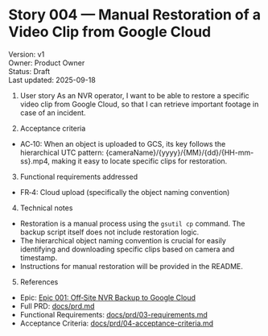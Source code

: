 # Story 004 — Manual Restoration of a Video Clip from Google Cloud

Version: v1  
Owner: Product Owner  
Status: Draft  
Last updated: 2025-09-18

1. User story
As an NVR operator, I want to be able to restore a specific video clip from Google Cloud, so that I can retrieve important footage in case of an incident.

2. Acceptance criteria
- AC‑10: When an object is uploaded to GCS, its key follows the hierarchical UTC pattern: {cameraName}/{yyyy}/{MM}/{dd}/{HH-mm-ss}.mp4, making it easy to locate specific clips for restoration.

3. Functional requirements addressed
- FR‑4: Cloud upload (specifically the object naming convention)

4. Technical notes
- Restoration is a manual process using the `gsutil cp` command. The backup script itself does not include restoration logic.
- The hierarchical object naming convention is crucial for easily identifying and downloading specific clips based on camera and timestamp.
- Instructions for manual restoration will be provided in the README.

5. References
- Epic: [Epic 001: Off‑Site NVR Backup to Google Cloud](docs/stories/epic-001-offsite-backup.md:1)
- Full PRD: [docs/prd.md](docs/prd.md:1)
- Functional Requirements: [docs/prd/03-requirements.md](docs/prd/03-requirements.md:1)
- Acceptance Criteria: [docs/prd/04-acceptance-criteria.md](docs/prd/04-acceptance-criteria.md:1)